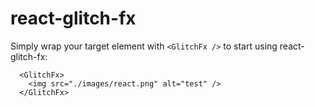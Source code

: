 # react-glitch-fx #

Simply wrap your target element with `<GlitchFx />` to start using react-glitch-fx:

```
  <GlitchFx>
    <img src="./images/react.png" alt="test" />
  </GlitchFx>
```